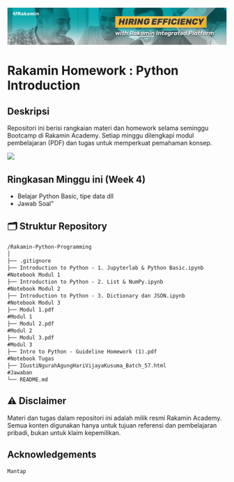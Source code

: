 [![banner1](rakaminacademy_cover.jpg)](https://www.rakamin.com/)

# Rakamin Homework : Python Introduction

## Deskripsi

Repositori ini berisi rangkaian materi dan homework selama seminggu Bootcamp di Rakamin Academy. Setiap minggu dilengkapi modul pembelajaran (PDF) dan tugas untuk memperkuat pemahaman konsep.

<img src="https://user-images.githubusercontent.com/74038190/212284100-561aa473-3905-4a80-b561-0d28506553ee.gif" width="900">

## Ringkasan Minggu ini (Week 4)
- Belajar Python Basic, tipe data dll
- Jawab Soal"

## 🗂️ Struktur Repository

```
/Rakamin-Python-Programming
│
├── .gitignore
├── Introduction to Python - 1. Jupyterlab & Python Basic.ipynb         #Notebook Modul 1
├── Introduction to Python - 2. List & NumPy.ipynb                      #Notebook Modul 2
├── Introduction to Python - 3. Dictionary dan JSON.ipynb               #Notebook Modul 3
├── Modul 1.pdf                                                         #Modul 1
├── Modul 2.pdf                                                         #Modul 2
├── Modul 3.pdf                                                         #Modul 3
├── Intro to Python - Guideline Homework (1).pdf                        #Notebook Tugas
├── IGustiNgurahAgungHariVijayaKusuma_Batch_57.html                     #Jawaban
└── README.md
```
## ⚠️ Disclaimer

Materi dan tugas dalam repositori ini adalah milik resmi Rakamin Academy. Semua konten digunakan hanya untuk tujuan referensi dan pembelajaran pribadi, bukan untuk klaim kepemilikan.


## Acknowledgements

```
Mantap
```